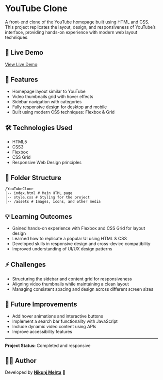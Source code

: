 # YouTube Clone

A front-end clone of the YouTube homepage built using HTML and CSS. This project replicates the layout, design, and responsiveness of YouTube’s interface, providing hands-on experience with modern web layout techniques.

## 🔗 Live Demo
[View Live Demo](https://nikunj-mehta.github.io/YouTubeClone/)

## 🚀 Features
- Homepage layout similar to YouTube
- Video thumbnails grid with hover effects
- Sidebar navigation with categories
- Fully responsive design for desktop and mobile
- Built using modern CSS techniques: Flexbox & Grid

## 🛠️ Technologies Used
- HTML5
- CSS3
- Flexbox
- CSS Grid
- Responsive Web Design principles

## 📁 Folder Structure
```
/YouTubeClone
│-- index.html # Main HTML page
│-- style.css # Styling for the project
│-- /assets # Images, icons, and other media
```

## 💡 Learning Outcomes
- Gained hands-on experience with Flexbox and CSS Grid for layout design
- Learned how to replicate a popular UI using HTML & CSS
- Developed skills in responsive design and cross-device compatibility
- Improved understanding of UI/UX design patterns

## ⚡ Challenges
- Structuring the sidebar and content grid for responsiveness
- Aligning video thumbnails while maintaining a clean layout
- Managing consistent spacing and design across different screen sizes

## 🌟 Future Improvements
- Add hover animations and interactive buttons
- Implement a search bar functionality with JavaScript
- Include dynamic video content using APIs
- Improve accessibility features

---

**Project Status:** Completed and responsive

## 🧑‍💻 Author  
Developed by **[Nikunj Mehta](https://github.com/Nikunj-Mehta)** 🚀 
